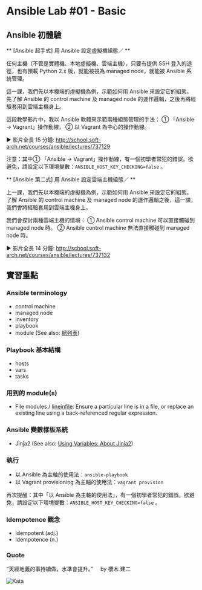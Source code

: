 Ansible Lab #01 - Basic
===

## Ansible 初體驗

** [Ansible 起手式] 用 Ansible 設定虛擬機組態／ **

任何主機（不管是實體機、本地虛擬機、雲端主機），只要有提供 SSH 登入的途徑，也有預載 Python 2.x 版，就能被視為 managed node，就能被 Ansible 系統管理。

這一課，我們先以本機端的虛擬機為例，示範如何用 Ansible 來設定它的組態。先了解 Ansible 的 control machine 及 managed node 的運作邏輯，之後再將經驗套用到雲端主機身上。

這段教學影片中，我以 Ansible 軟體來示範兩種組態管理的手法：
① 「Ansible → Vagrant」操作動線，
② 以 Vagrant 為中心的操作動線。

► 影片全長 15 分鐘: http://school.soft-arch.net/courses/ansible/lectures/737129

注意：其中① 「Ansible → Vagrant」操作動線，有一個初學者常犯的錯誤。欲避免，請設定以下環境變數：`ANSIBLE_HOST_KEY_CHECKING=false` 。


** [Ansible 第二式] 用 Ansible 設定雲端主機組態／ **

上一課，我們先以本機端的虛擬機為例，示範如何用 Ansible 來設定它的組態。了解 Ansible 的 control machine 及 managed node 的運作邏輯之後，這一課，我們會將經驗套用到雲端主機身上。

我們會探討兩種雲端主機的情境：
① Ansible control machine 可以直接觸碰到 managed node 時。
② Ansible control machine 無法直接觸碰到 managed node 時。

► 影片全長 14 分鐘: http://school.soft-arch.net/courses/ansible/lectures/737132


## 實習重點

### Ansible terminology

- control machine
- managed node
- inventory
- playbook
- module (See also: [總列表](http://docs.ansible.com/ansible/modules_by_category.html))


### Playbook 基本結構

- hosts
- vars
- tasks


### 用到的 module(s)

- File modules / [lineinfile](http://docs.ansible.com/ansible/lineinfile_module.html): Ensure a particular line is in a file, or replace an existing line using a back-referenced regular expression.


### Ansible 變數樣板系統

- Jinja2 (See also: [Using Variables: About Jinja2](http://docs.ansible.com/ansible/playbooks_variables.html#using-variables-about-jinja2))


### 執行

- 以 Ansible 為主軸的使用法：`ansible-playbook`
- 以 Vagrant provisioning 為主軸的使用法：`vagrant provision`

再次提醒：其中「以 Ansible 為主軸的使用法」，有一個初學者常犯的錯誤。欲避免，請設定以下環境變數：`ANSIBLE_HOST_KEY_CHECKING=false` 。


### Idempotence 觀念

- Idempotent (adj.)
- Idempotence (n.)


### Quote

“天經地義的事持續做，水準會提升。”
&nbsp;&nbsp;&nbsp; by 櫻木 建二

![Kata](kata.jpg)
